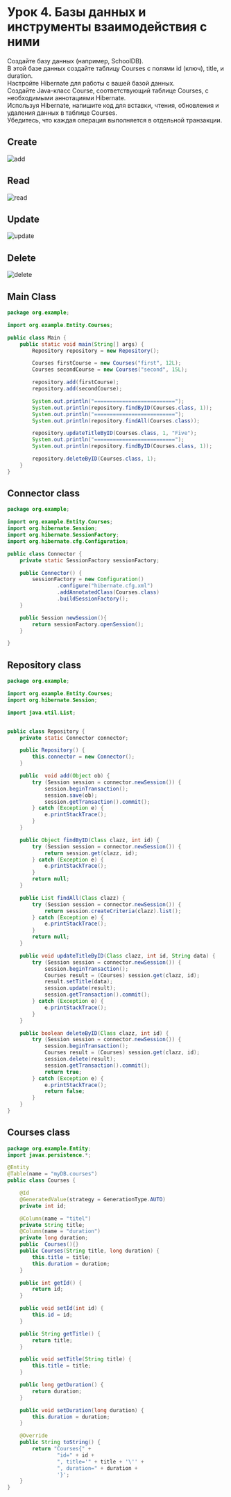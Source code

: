 # Урок 4. Базы данных и инструменты взаимодействия с ними
Создайте базу данных (например, SchoolDB).  
В этой базе данных создайте таблицу Courses с полями id (ключ), title, и duration.  
Настройте Hibernate для работы с вашей базой данных.  
Создайте Java-класс Course, соответствующий таблице Courses, с необходимыми аннотациями Hibernate.  
Используя Hibernate, напишите код для вставки, чтения, обновления и удаления данных в таблице Courses.  
Убедитесь, что каждая операция выполняется в отдельной транзакции.  

## Create
![add](https://github.com/MaksimZ91/JJ_HW4/assets/72209139/ad9c5727-9af2-44e8-ba3e-84e3e3ae8956)

## Read
![read](https://github.com/MaksimZ91/JJ_HW4/assets/72209139/ec6b8b69-6ea4-4b9c-a022-f3be17780b50)

## Update
![update](https://github.com/MaksimZ91/JJ_HW4/assets/72209139/f726f6df-c92a-4699-a785-89aa68ecef3b)

## Delete
![delete](https://github.com/MaksimZ91/JJ_HW4/assets/72209139/c085f4b3-9936-46f3-a885-f3495d3f2757)

## Main Class
```java
package org.example;

import org.example.Entity.Courses;

public class Main {
    public static void main(String[] args) {
        Repository repository = new Repository();

        Courses firstCourse = new Courses("first", 12L);
        Courses secondCourse = new Courses("second", 15L);

        repository.add(firstCourse);
        repository.add(secondCourse);

        System.out.println("==========================");
        System.out.println(repository.findByID(Courses.class, 1));
        System.out.println("==========================");
        System.out.println(repository.findAll(Courses.class));

        repository.updateTitleByID(Courses.class, 1, "Five");
        System.out.println("==========================");
        System.out.println(repository.findByID(Courses.class, 1));

        repository.deleteByID(Courses.class, 1);
    }
}
```

## Connector class
```java
package org.example;

import org.example.Entity.Courses;
import org.hibernate.Session;
import org.hibernate.SessionFactory;
import org.hibernate.cfg.Configuration;

public class Connector {
    private static SessionFactory sessionFactory;

    public Connector() {
        sessionFactory = new Configuration()
                .configure("hibernate.cfg.xml")
                .addAnnotatedClass(Courses.class)
                .buildSessionFactory();
    }

    public Session newSession(){
        return sessionFactory.openSession();
    }

}
```

## Repository class
```java
package org.example;

import org.example.Entity.Courses;
import org.hibernate.Session;

import java.util.List;


public class Repository {
    private static Connector connector;

    public Repository() {
        this.connector = new Connector();
    }

    public  void add(Object ob) {
        try (Session session = connector.newSession()) {
            session.beginTransaction();
            session.save(ob);
            session.getTransaction().commit();
        } catch (Exception e) {
            e.printStackTrace();
        }
    }

    public Object findByID(Class clazz, int id) {
        try (Session session = connector.newSession()) {
            return session.get(clazz, id);
        } catch (Exception e) {
            e.printStackTrace();
        }
        return null;
    }

    public List findAll(Class clazz) {
        try (Session session = connector.newSession()) {
            return session.createCriteria(clazz).list();
        } catch (Exception e) {
            e.printStackTrace();
        }
        return null;
    }

    public void updateTitleByID(Class clazz, int id, String data) {
        try (Session session = connector.newSession()) {
            session.beginTransaction();
            Courses result = (Courses) session.get(clazz, id);
            result.setTitle(data);
            session.update(result);
            session.getTransaction().commit();
        } catch (Exception e) {
            e.printStackTrace();
        }
    }

    public boolean deleteByID(Class clazz, int id) {
        try (Session session = connector.newSession()) {
            session.beginTransaction();
            Courses result = (Courses) session.get(clazz, id);
            session.delete(result);
            session.getTransaction().commit();
            return true;
        } catch (Exception e) {
            e.printStackTrace();
            return false;
        }
    }
}
```

## Courses class
```java
package org.example.Entity;
import javax.persistence.*;

@Entity
@Table(name = "myDB.courses")
public class Courses {

    @Id
    @GeneratedValue(strategy = GenerationType.AUTO)
    private int id;

    @Column(name = "titel")
    private String title;
    @Column(name = "duration")
    private long duration;
    public  Courses(){}
    public Courses(String title, long duration) {
        this.title = title;
        this.duration = duration;
    }

    public int getId() {
        return id;
    }

    public void setId(int id) {
        this.id = id;
    }

    public String getTitle() {
        return title;
    }

    public void setTitle(String title) {
        this.title = title;
    }

    public long getDuration() {
        return duration;
    }

    public void setDuration(long duration) {
        this.duration = duration;
    }

    @Override
    public String toString() {
        return "Courses{" +
                "id=" + id +
                ", title='" + title + '\'' +
                ", duration=" + duration +
                '}';
    }
}
```




